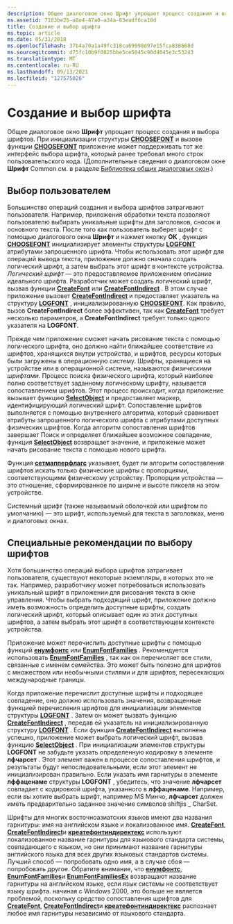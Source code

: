 ```yaml
---
description: Общее диалоговое окно Шрифт упрощает процесс создания и выбора шрифтов.
ms.assetid: 7183be25-a8e4-47a0-a34a-63eadf6ca10d
title: Создание и выбор шрифта
ms.topic: article
ms.date: 05/31/2018
ms.openlocfilehash: 37b4a70a1a49fc318ca69998d97e15fca838668d
ms.sourcegitcommit: d75fc10b9f0825bbe5ce5045c90d4045e3c53243
ms.translationtype: MT
ms.contentlocale: ru-RU
ms.lasthandoff: 09/13/2021
ms.locfileid: "127575026"
---
```

# <a name="font-creation-and-selection"></a>Создание и выбор шрифта

Общее диалоговое окно **Шрифт** упрощает процесс создания и выбора шрифтов. При инициализации структуры [**CHOOSEFONT**](/windows/win32/api/commdlg/ns-commdlg-choosefonta) и вызове функции [**CHOOSEFONT**](/windows/win32/api/commdlg/ns-commdlg-choosefonta) приложение может поддерживать тот же интерфейс выбора шрифта, который ранее требовал много строк пользовательского кода. (Дополнительные сведения о диалоговом окне **Шрифт** Common см. в разделе [Библиотека общих диалоговых окон](../dlgbox/common-dialog-box-library.md).)

## <a name="selection-by-the-user"></a>Выбор пользователем

Большинство операций создания и выбора шрифтов затрагивают пользователя. Например, приложения обработки текста позволяют пользователю выбирать уникальные шрифты для заголовков, сносок и основного текста. После того как пользователь выберет шрифт с помощью диалогового окна **Шрифт** и нажмет кнопку **ОК** , функция [**CHOOSEFONT**](/windows/win32/api/commdlg/ns-commdlg-choosefonta) инициализирует элементы структуры [**LOGFONT**](/windows/win32/api/wingdi/ns-wingdi-logfonta) атрибутами запрошенного шрифта. Чтобы использовать этот шрифт для операций вывода текста, приложение должно сначала создать логический шрифт, а затем выбрать этот шрифт в контексте устройства. *Логический шрифт* — это предоставляемое приложением описание идеального шрифта. Разработчик может создать логический шрифт, вызвав функции [**CreateFont**](/windows/desktop/api/Wingdi/nf-wingdi-createfonta) или [**CreateFontIndirect**](/windows/desktop/api/Wingdi/nf-wingdi-createfontindirecta) . В этом случае приложение вызовет [**CreateFontIndirect**](/windows/win32/api/wingdi/nf-wingdi-createfontindirecta) и предоставляет указатель на структуру [**LOGFONT**](/windows/win32/api/wingdi/ns-wingdi-logfonta) , инициализированную [**CHOOSEFONT**](/windows/win32/api/commdlg/ns-commdlg-choosefonta). Как правило, вызов **CreateFontIndirect** более эффективен, так как [**CreateFont**](/windows/win32/api/wingdi/nf-wingdi-createfonta) требует несколько параметров, а **CreateFontIndirect** требует только одного указателя на **LOGFONT**.

Прежде чем приложение сможет начать рисование текста с помощью логического шрифта, оно должно найти ближайшее соответствие из шрифтов, хранящихся внутри устройства, и шрифтов, ресурсы которых были загружены в операционную систему. Шрифты, хранящиеся на устройстве или в операционной системе, называются *физическими шрифтами*. Процесс поиска физического шрифта, который наиболее полно соответствует заданному логическому шрифту, называется сопоставлением шрифтов. Этот процесс происходит, когда приложение вызывает функцию [**SelectObject**](/windows/desktop/api/Wingdi/nf-wingdi-selectobject) и предоставляет маркер, идентифицирующий логический шрифт. Сопоставление шрифтов выполняется с помощью внутреннего алгоритма, который сравнивает атрибуты запрошенного логического шрифта с атрибутами доступных физических шрифтов. Когда алгоритм сопоставления шрифтов завершает Поиск и определяет ближайшее возможное совпадение, функция [**SelectObject**](/windows/win32/api/wingdi/nf-wingdi-selectobject) возвращает значение, и приложение может начать рисование текста с помощью нового шрифта.

Функция [**сетмапперфлагс**](/windows/desktop/api/Wingdi/nf-wingdi-setmapperflags) указывает, будет ли алгоритм сопоставления шрифтов искать только физические шрифты с пропорциями, соответствующими физическому устройству. Пропорции устройства — это отношение, сформированное по ширине и высоте пикселя на этом устройстве.

Системный шрифт (также называемый оболочкой или шрифтом по умолчанию) — это шрифт, используемый для текста в заголовках, меню и диалоговых окнах.

## <a name="special-font-selection-considerations"></a>Специальные рекомендации по выбору шрифтов

Хотя большинство операций выбора шрифтов затрагивает пользователя, существуют некоторые экземпляры, в которых это не так. Например, разработчику может потребоваться использовать уникальный шрифт в приложении для рисования текста в окне управления. Чтобы выбрать подходящий шрифт, приложение должно иметь возможность определить доступные шрифты, создать логический шрифт, который описывает один из этих доступных шрифтов, а затем выбрать этот шрифт в соответствующем контексте устройства.

Приложение может перечислить доступные шрифты с помощью функций [**енумфонтс**](/windows/desktop/api/Wingdi/nf-wingdi-enumfontsa) или [**EnumFontFamilies**](/windows/desktop/api/Wingdi/nf-wingdi-enumfontfamiliesa) . Рекомендуется использовать [**EnumFontFamilies**](/windows/win32/api/wingdi/nf-wingdi-enumfontfamiliesa) , так как он перечисляет все стили, связанные с именем семейства. Это может быть полезно для шрифтов с множеством или необычными стилями и для шрифтов, пересекающих международные границы.

Когда приложение перечислит доступные шрифты и подходящее совпадение, оно должно использовать значения, возвращенные функцией перечисления шрифтов для инициализации элементов структуры [**LOGFONT**](/windows/win32/api/wingdi/ns-wingdi-logfonta) . Затем он может вызвать функцию [**CreateFontIndirect**](/windows/desktop/api/Wingdi/nf-wingdi-createfontindirecta) , передав ей указатель на инициализированную структуру [**LOGFONT**](/windows/win32/api/wingdi/ns-wingdi-logfonta) . Если функция [**CreateFontIndirect**](/windows/win32/api/wingdi/nf-wingdi-createfontindirecta) выполнена успешно, приложение может выбрать логический шрифт, вызвав функцию [**SelectObject**](/windows/desktop/api/Wingdi/nf-wingdi-selectobject) . При инициализации элементов структуры **LOGFONT** не забудьте указать определенную кодировку в элементе **лфчарсет** . Этот элемент важен в процессе сопоставления шрифтов, и результаты будут непоследовательными, если этот элемент не инициализирован правильно. Если указать имя гарнитуры в элементе **лффаценаме** структуры **LOGFONT** , убедитесь, что значение **лфчарсет** совпадает с кодировкой шрифта, указанного в **лффаценаме**. Например, если вы хотите выбрать шрифт, например MS Минчо, **лфчарсет** должен иметь предварительно заданное значение символов shiftjis \_ CharSet.

Шрифты для многих восточноазиатских языков имеют два названия гарнитуры: имя на английском языке и локализованное имя. [**CreateFont**](/windows/desktop/api/Wingdi/nf-wingdi-createfonta), [**CreateFontIndirect**](/windows/desktop/api/Wingdi/nf-wingdi-createfontindirecta)и [**креатефонтиндиректекс**](/windows/desktop/api/Wingdi/nf-wingdi-createfontindirectexa) используют локализованное название гарнитуры для языкового стандарта системы, совпадающего с языком, но они принимают название гарнитуры английского языка для всех других языковых стандартов системы. Лучший способ — попробовать одно имя, а в случае сбоя — попробовать другое. Обратите внимание, что [**енумфонтс**](/windows/win32/api/wingdi/nf-wingdi-enumfontsa), [**EnumFontFamilies**](/windows/win32/api/wingdi/nf-wingdi-enumfontfamiliesa)и [**EnumFontFamiliesEx**](/windows/desktop/api/Wingdi/nf-wingdi-enumfontfamiliesexa) возвращают название гарнитуры на английском языке, если язык системы не соответствует языку шрифта. начиная с Windows 2000, это больше не является проблемой, поскольку средство сопоставления шрифтов для [**CreateFont**](/windows/win32/api/wingdi/nf-wingdi-createfonta), [**CreateFontIndirect**](/windows/win32/api/wingdi/nf-wingdi-createfontindirecta)и [**креатефонтиндиректекс**](/windows/win32/api/wingdi/nf-wingdi-createfontindirectexa) распознает любое имя гарнитуры независимо от языкового стандарта.

 

 
